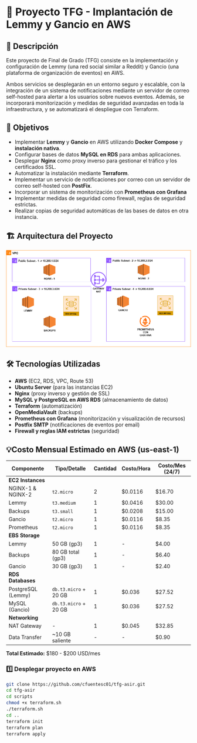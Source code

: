 # 📌 Proyecto TFG - Implantación de Lemmy y Gancio en AWS

## 📖 Descripción
Este proyecto de Final de Grado (TFG) consiste en la implementación y configuración de Lemmy (una red social similar a Reddit) y Gancio (una plataforma de organización de eventos) en AWS.

Ambos servicios se desplegarán en un entorno seguro y escalable, con la integración de un sistema de notificaciones mediante un servidor de correo self-hosted para alertar a los usuarios sobre nuevos eventos. Además, se incorporará monitorización y medidas de seguridad avanzadas en toda la infraestructura, y se automatizará el despliegue con Terraform.

## 🎯 Objetivos
- Implementar **Lemmy** y **Gancio** en AWS utilizando **Docker Compose** y **instalación nativa**.
- Configurar bases de datos **MySQL en RDS** para ambas aplicaciones.
- Desplegar **Nginx** como proxy inverso para gestionar el tráfico y los certificados SSL.
- Automatizar la instalación mediante **Terraform**.
- Implementar un servicio de notificaciones por correo con un servidor de correo self-hosted con **PostFix**.
- Incorporar un sistema de monitorización con **Prometheus con Grafana**
- Implementar medidas de seguridad como firewall, reglas de seguridad estrictas.
- Realizar copias de seguridad automáticas de las bases de datos en otra instancia.

## 🏗️ Arquitectura del Proyecto

![Screenshot](docs/estructura.png)

## 🛠️ Tecnologías Utilizadas
- **AWS** (EC2, RDS, VPC, Route 53)
- **Ubuntu Server** (para las instancias EC2)
- **Nginx** (proxy inverso y gestión de SSL)
- **MySQL y PostgreSQL en AWS RDS** (almacenamiento de datos)
- **Terraform** (automatización)
- **OpenMediaVault** (backups)
- **Prometheus con Grafana** (monitorización y visualización de recursos)
- **Postfix SMTP** (notificaciones de eventos por email)
- **Firewall y reglas IAM estrictas** (seguridad)

## 💡Costo Mensual Estimado en AWS (us-east-1)

| Componente         | Tipo/Detalle               | Cantidad | Costo/Hora | Costo/Mes (24/7) |
|--------------------|----------------------------|----------|------------|------------------|
| **EC2 Instances**  |                            |          |            |                  |
| NGINX-1 & NGINX-2  | `t2.micro`                 | 2        | $0.0116    | $16.70           |
| Lemmy              | `t3.medium`                | 1        | $0.0416    | $30.00           |
| Backups            | `t3.small`                 | 1        | $0.0208    | $15.00           |
| Gancio             | `t2.micro`                 | 1        | $0.0116    | $8.35            |
| Prometheus         | `t2.micro`                 | 1        | $0.0116    | $8.35            |
| **EBS Storage**    |                            |          |            |                  |
| Lemmy              | 50 GB (gp3)                | 1        | -          | $4.00            |
| Backups            | 80 GB total (gp3)          | 1        | -          | $6.40            |
| Gancio             | 30 GB (gp3)                | 1        | -          | $2.40            |
| **RDS Databases**  |                            |          |            |                  |
| PostgreSQL (Lemmy) | `db.t3.micro` + 20 GB      | 1        | $0.036     | $27.52           |
| MySQL (Gancio)     | `db.t3.micro` + 20 GB      | 1        | $0.036     | $27.52           |
| **Networking**     |                            |          |            |                  |
| NAT Gateway        | -                          | 1        | $0.045     | $32.85           |
| Data Transfer      | ~10 GB saliente            | -        | -          | $0.90            |

**Total Estimado:** $180 - $200 USD/mes  

### 1️⃣ Desplegar proyecto en AWS
```bash
git clone https://github.com/cfuentesc01/tfg-asir.git
cd tfg-asir
cd scripts
chmod +x terraform.sh
./terraform.sh
cd ..
terraform init
terraform plan
terraform apply
```

